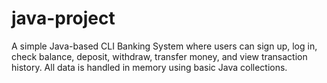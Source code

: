 # java-project
A simple Java-based CLI Banking System where users can sign up, log in, check balance, deposit, withdraw, transfer money, and view transaction history. All data is handled in memory using basic Java collections.
